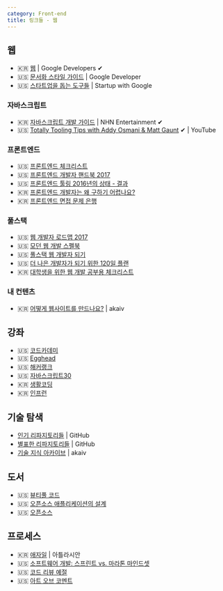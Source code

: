 ```yaml
---
category: Front-end
title: 링크들 - 웹
---
```



## 웹
* 🇰🇷 [웹](https://developers.google.com/web/?hl=ko) \| Google Developers ✔︎
* 🇺🇸 [문서화 스타일 가이드](https://developers.google.com/style/) \| Google Developer
* 🇺🇸 [스타트업을 돕는 도구들](https://startup.google.com/) \| Startup with Google


### 자바스크립트
* 🇰🇷 [자바스크립트 개발 가이드](https://github.com/nhnent/fe.javascript/wiki/시작하기) \| NHN Entertainment ✔︎
* 🇺🇸 [Totally Tooling Tips with Addy Osmani & Matt Gaunt](https://www.youtube.com/playlist?list=PLNYkxOF6rcIB3ci6nwNyLYNU6RDOU3YyL) ✔︎ \| YouTube

### 프론트엔드
* 🇺🇸 [프론트엔드 체크리스트](https://github.com/thedaviddias/Front-End-Checklist)
* 🇺🇸 [프론트엔드 개발자 핸드북 2017](https://frontendmasters.com/books/front-end-handbook/2017/)
* 🇺🇸 [프론트엔드 툴링 2016년의 상태 - 결과](https://ashleynolan.co.uk/blog/frontend-tooling-survey-2016-results)
* 🇰🇷 [프론트엔드 개발자는 왜 구하기 어렵나요?](https://taegon.kim/archives/4810)
* 🇰🇷 [프론트엔드 면접 문제 은행](https://github.com/h5bp/Front-end-Developer-Interview-Questions/tree/master/Translations/Korean)

### 풀스택
* 🇺🇸 [웹 개발자 로드맵 2017](https://github.com/kamranahmedse/developer-roadmap)
* 🇺🇸 [모던 웹 개발 스펠북](https://github.com/dexteryy/spellbook-of-modern-webdev)
* 🇺🇸 [풀스택 웹 개발자 되기](https://github.com/bmorelli25/Become-A-Full-Stack-Web-Developer)
* 🇺🇸 [더 나은 개발자가 되기 위한 120일 플랜](https://hackernoon.com/a-120-days-plan-to-become-a-better-developer-120daysbetterdev-4c3bbbdf31ee)
* 🇰🇷 [대학생을 위한 웹 개발 공부용 체크리스트](https://github.com/xguru/WebDevTutorial)

### 내 컨텐츠
* 🇰🇷 [어떻게 웹사이트를 만드나요?](http://how-to-make-a-website.akaiv.com) \| akaiv


## 강좌
* 🇺🇸 [코드카데미](https://www.codecademy.com)
* 🇺🇸 [Egghead](https://egghead.io)
* 🇺🇸 [해커랭크](https://www.hackerrank.com/)
* 🇺🇸 [자바스크립트30](https://javascript30.com)
* 🇰🇷 [생활코딩](https://opentutorials.org/course/1)
* 🇰🇷 [인프런](https://www.inflearn.com)


## 기술 탐색
* [인기 리파지토리들](https://github.com/search?q=stars%3A%22%3E%3D15000%22&type=Repositories&s=stars&o=desc&utf8=%E2%9C%93) \| GitHub
* [별표한 리파지토리들](https://github.com/stars) \| GitHub
* [기술 지식 아카이브](http://tech.akaiv.com) \| akaiv


## 도서
* 🇺🇸 [뷰티풀 코드](http://shop.oreilly.com/product/9780596510046.do)
* 🇺🇸 [오픈소스 애플리케이션의 설계](https://blog.outsider.ne.kr/1221)
* 🇺🇸 [오픈소스](http://www.oreilly.com/openbook/opensources/book/)


## 프로세스

* 🇰🇷 [애자일](https://ko.atlassian.com/agile) \| 아틀라시안
* 🇺🇸 [소프트웨어 개발: 스프린트 vs. 마라톤 마인드셋](https://hackernoon.com/software-development-sprint-vs-marathon-mindsets-3bbb7505a7ab)
* 🇺🇸 [코드 리뷰 예절](https://css-tricks.com/code-review-etiquette/)
* 🇺🇸 [아트 오브 코멘트](https://css-tricks.com/the-art-of-comments/)
